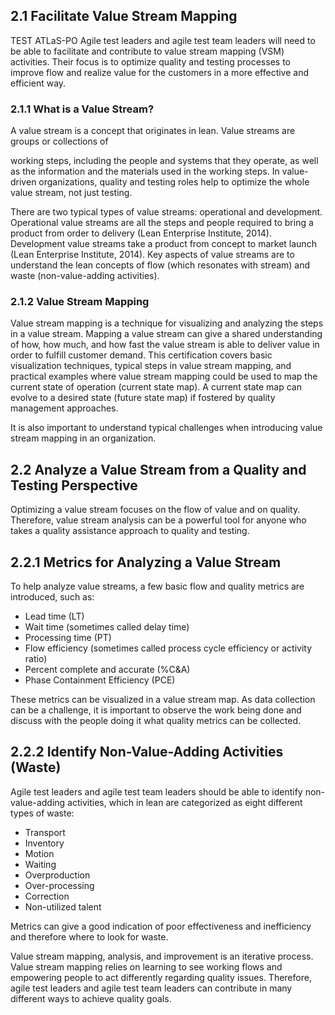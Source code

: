 ## 2.1 Facilitate Value Stream Mapping
TEST ATLaS-PO
Agile test leaders and agile test team leaders will need to be able to facilitate and contribute to value stream mapping (VSM) activities. Their focus is to optimize quality and testing processes to improve flow and realize value for the customers in a more effective and efficient way.

### 2.1.1 What is a Value Stream?
A value stream is a concept that originates in lean. Value streams are groups or collections of

working steps, including the people and systems that they operate, as well as the information and the materials used in the working steps. In value-driven organizations, quality and testing roles help to optimize the whole value stream, not just testing.

There are two typical types of value streams: operational and development. Operational value streams are all the steps and people required to bring a product from order to delivery (Lean Enterprise Institute, 2014). Development value streams take a product from concept to market launch (Lean Enterprise Institute, 2014). Key aspects of value streams are to understand the lean concepts of flow (which resonates with stream) and waste (non-value-adding activities).

### 2.1.2 Value Stream Mapping
Value stream mapping is a technique for visualizing and analyzing the steps in a value stream. Mapping a value stream can give a shared understanding of how, how much, and how fast the value stream is able to deliver value in order to fulfill customer demand. This certification	covers basic visualization techniques, typical steps in value stream mapping, and practical examples where value stream mapping could be used to map the current state of operation (current state map). A current state map can evolve to a desired state (future state map) if fostered by quality management approaches.

It is also important to understand typical challenges when introducing value stream mapping in an organization.

## 2.2 Analyze a Value Stream from a Quality and Testing Perspective

Optimizing a value stream focuses on the flow of value and on quality. Therefore, value stream analysis can be a powerful tool for anyone who takes a quality assistance approach to quality and testing.

## 2.2.1 Metrics for Analyzing a Value Stream
To help analyze value streams, a few basic flow and quality metrics are introduced, such as:

*  Lead time (LT)
*  Wait time (sometimes called delay time)
*  Processing time (PT)
*  Flow efficiency (sometimes called process cycle efficiency or activity ratio)
*  Percent complete and accurate (%C&A)
*  Phase Containment Efficiency (PCE)

These metrics can be visualized in a value stream map. As data collection can be a challenge, it is important to observe the work being done and discuss with the people doing it what quality metrics can be collected.

## 2.2.2 Identify Non-Value-Adding Activities (Waste)
Agile test leaders and agile test team leaders should be able to identify non-value-adding activities, which in lean are categorized as eight different types of waste:

*  Transport
*  Inventory
*  Motion
*  Waiting
*  Overproduction
*  Over-processing
*  Correction
*  Non-utilized talent

Metrics can give a good indication of poor effectiveness and inefficiency and therefore where to look for waste.

Value stream mapping, analysis, and improvement is an iterative process. Value stream mapping relies on learning to see working flows and empowering people to act differently regarding quality issues. Therefore, agile test leaders and agile test team leaders can contribute in many different ways to achieve quality goals.  
